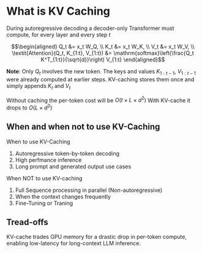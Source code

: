 # What is KV Caching
During autoregressive decoding a decoder-only Transformer must compute, for every layer and every step $t$ 

```math
\begin{aligned}
Q_t &= x_t W_Q, \\
K_t &= x_t W_K, \\
V_t &= x_t W_V, \\
\textit{Attention}(Q_t, K_{1:t}, V_{1:t}) &= \mathrm{softmax}\left(\frac{Q_t K^T_{1:t}}{\sqrt{d}}\right) V_{1:t}
\end{aligned}
```

**Note**: Only $Q_t$ involves the new token. The keys and values $K_{1:t-1}$, $V_{1:t-1}$ were already computed at earlier steps. KV-caching stores them once and simply appends $K_t$ and $V_t$

Without caching the per-token cost will be $O(t\times L \times d^2)$
With KV-cache it drops to $O(L \times d^2)$

## When and when not to use KV-Caching
When to use KV-Caching
1. Autoregressive token-by-token decoding
2. High perfmance inference
3. Long prompt and generated output use cases

When NOT to use KV-caching
1. Full Sequence processing in parallel (Non-autoregressive)
2. When the context changes frequently
3. Fine-Tuning or Traning 

## Tread-offs
KV-cache trades GPU memory for a drastic drop in per-token compute, enabling low-latency
for long-context LLM inference.





